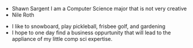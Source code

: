 * Shawn Sargent
   I am a Computer Science major that is not very creative
* Nile Roth
- I like to snowboard, play pickleball, frisbee golf, and gardening
- I hope to one day find a business oppurtunity that will lead to the appliance 
of my little comp sci expertise.
